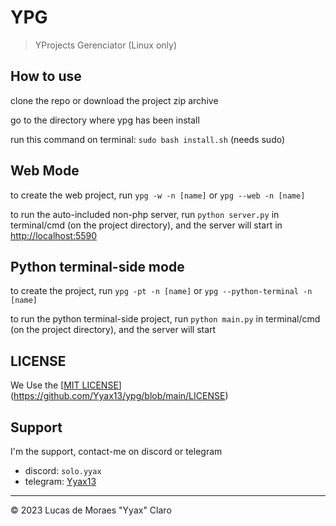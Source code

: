 # YPG

> YProjects Gerenciator (Linux only)

## How to use

clone the repo or download the project zip archive

go to the directory where ypg has been install

run this command on terminal: `sudo bash install.sh` (needs sudo)

## Web Mode
to create the web project, run ```ypg -w -n [name]``` or ```ypg --web -n [name]```

to run the auto-included non-php server, run ```python server.py``` in terminal/cmd (on the project directory), and the server will start in <a href="http://localhost:5590">http://localhost:5590</a>

## Python terminal-side mode
to create the project, run ```ypg -pt -n [name]``` or ```ypg --python-terminal -n [name]```

to run the python terminal-side project, run ```python main.py``` in terminal/cmd (on the project directory), and the server will start

## LICENSE
We Use the [[MIT LICENSE](LICENSE)](https://github.com/Yyax13/ypg/blob/main/LICENSE)

## Support
I'm the support, contact-me on discord or telegram

- discord: `solo.yyax`
- telegram: [Yyax13](https://t.me/Yyax13)




---

© 2023 Lucas de Moraes "Yyax" Claro